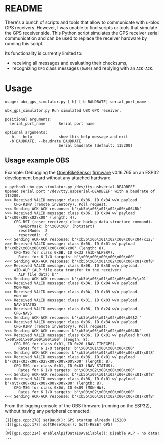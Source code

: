 # README

There's a bunch of scripts and tools that allow to communicate with u-blox GPS receivers. However, I was unable to find scripts or tools that simulate the GPS receiver side. This Python script simulates the GPS receiver serial communication and can be used to replace the receiver hardware by running this script.

Its functionality is currently limited to:
* receiving all messages and evaluating their checksums,
* recognizing `CFG` class messages (`0x06`) and replying with an `ACK-ACK`.

# Usage

```
usage: ubx_gps_simulator.py [-h] [-b BAUDRATE] serial_port_name

ubx_gps_simulator.py Run simulated UBX GPX receiver.

positional arguments:
  serial_port_name      Serial port name

optional arguments:
  -h, --help            show this help message and exit
  -b BAUDRATE, --baudrate BAUDRATE
                        Serial baudrate (default: 115200)
```

## Usage example OBS

Example: Debugging the [OpenBikeSensor](https://www.openbikesensor.org/) [firmware](https://github.com/openbikesensor/OpenBikeSensorFirmware) v0.16.765 on an ESP32 development board without any attached hardware.

```
> python3 ubx_gps_simulator.py /dev/tty.usbserial-DEADBEEF
Opened serial port '/dev/tty.usbserial-DEADBEEF' with a baudrate of 115200.
>>> Received VALID message: class 0x06, ID 0x34 w/o payload.
    CFG-RINV (remote inventory). Poll request.
<<< Sending ACK-ACK response: b'\xb5b\x05\x01\x02\x00\x064Bk'
>>> Received VALID message: class 0x06, ID 0x04 w/ payload b'\x00\x00\x02\x00' (length: 4).
    CFG-RST (reset receiver/ clear backup data structure command).
      navBbrMask: b'\x00\x00' (hotstart)
      resetMode:  2
      reserved1:  0
<<< Sending ACK-ACK response: b'\xb5b\x05\x01\x02\x00\x06\x04\x12;'
>>> Received VALID message: class 0x06, ID 0x01 w/ payload b'\x0b2\x00\x00\x00\x00\x00\x00' (length: 8).
    CFG-MSG for class 0x0B, ID 0x32 (AID-ALPSRV).
      Rates for 6 I/O targets: b'\x00\x00\x00\x00\x00\x00'
<<< Sending ACK-ACK response: b'\xb5b\x05\x01\x02\x00\x06\x01\x0f8'
>>> Received VALID message: class 0x0B, ID 0x50 w/o payload.
    AID-ALP (ALP file data transfer to the receiver)
      ALP file data: b''
<<< Sending ACK-ACK response: b'\xb5b\x05\x01\x02\x00\x0bPc\x91'
>>> Received VALID message: class 0x0A, ID 0x04 w/o payload.
    MON-VER
>>> Received VALID message: class 0x0A, ID 0x09 w/o payload.
    MON-HW
>>> Received VALID message: class 0x01, ID 0x03 w/o payload.
    NAV-STATUS
>>> Received VALID message: class 0x06, ID 0x24 w/o payload.
    CFG-NAV5
<<< Sending ACK-ACK response: b'\xb5b\x05\x01\x02\x00\x06$2['
>>> Received VALID message: class 0x06, ID 0x34 w/o payload.
    CFG-RINV (remote inventory). Poll request.
<<< Sending ACK-ACK response: b'\xb5b\x05\x01\x02\x00\x064Bk'
>>> Received VALID message: class 0x06, ID 0x01 w/ payload b'\x01 \x00\x01\x00\x00\x00\x00' (length: 8).
    CFG-MSG for class 0x01, ID 0x20 (NAV-TIMEGPS).
      Rates for 6 I/O targets: b'\x00\x01\x00\x00\x00\x00'
<<< Sending ACK-ACK response: b'\xb5b\x05\x01\x02\x00\x06\x01\x0f8'
>>> Received VALID message: class 0x06, ID 0x01 w/ payload b'\x01\x03\x00\x02\x00\x00\x00\x00' (length: 8).
    CFG-MSG for class 0x01, ID 0x03 (NAV-STATUS).
      Rates for 6 I/O targets: b'\x00\x02\x00\x00\x00\x00'
<<< Sending ACK-ACK response: b'\xb5b\x05\x01\x02\x00\x06\x01\x0f8'
>>> Received VALID message: class 0x06, ID 0x01 w/ payload b'\n\t\x00\x02\x00\x00\x00\x00' (length: 8).
    CFG-MSG for class 0x0A, ID 0x09 (MON-HW).
      Rates for 6 I/O targets: b'\x00\x02\x00\x00\x00\x00'
<<< Sending ACK-ACK response: b'\xb5b\x05\x01\x02\x00\x06\x01\x0f8'
```

From the logging console of the OBS firmware (running on the ESP32), without having any peripheral connected:

```
[I][gps.cpp:278] setBaud(): GPS startup already 115200
[I][gps.cpp:177] softResetGps(): Soft-RESET GPS!
...
[W][gps.cpp:214] enableAlpIfDataIsAvailable(): Disable ALP - no data!
...
```
